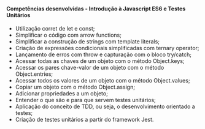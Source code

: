 #### **Competências desenvolvidas - Introdução à Javascript ES6 e Testes Unitários**

- Utilização corret de let e const;
- Simplificar o código com arrow functions;
- Simplificar a construção de strings com template literals;
- Criação de expressões condicionais simplificadas com ternary operator;
- Lançamento de erros com throw e capturação com o bloco try/catch;
- Acessar todas as chaves de um objeto com o método Object.keys;
- Acessar os pares chave-valor de um objeto com o método Object.entries;
- Acessar todos os valores de um objeto com o método Object.values;
- Copiar um objeto com o método Object.assign;
- Adicionar propriedades a um objeto;
- Entender o que são e para que servem testes unitários;
- Aplicação do conceito de TDD, ou seja, o desenvolvimento orientado a testes;
- Criação de testes unitários a partir do framework Jest.
